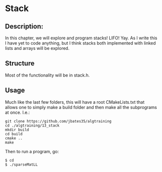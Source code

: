 # Stack
## Description:
In this chapter, we will explore and program stacks! LIFO! Yay. As I write this I have yet to code anything, but I think stacks both implemented with linked lists and arrays will be explored. 
## Structure
Most of the functionality will be in stack.h. 
## Usage
Much like the last few folders, this will have a root CMakeLists.txt that allows one to simply make a build folder and then make all the subprograms at once. I.e.:

```
git clone https://github.com/jbates35/algtraining
cd ./algtraining/13_stack
mkdir build
cd build
cmake ..
make
```
Then to run a program, go:

```
$ cd 
$ ./sparseMatLL
```
